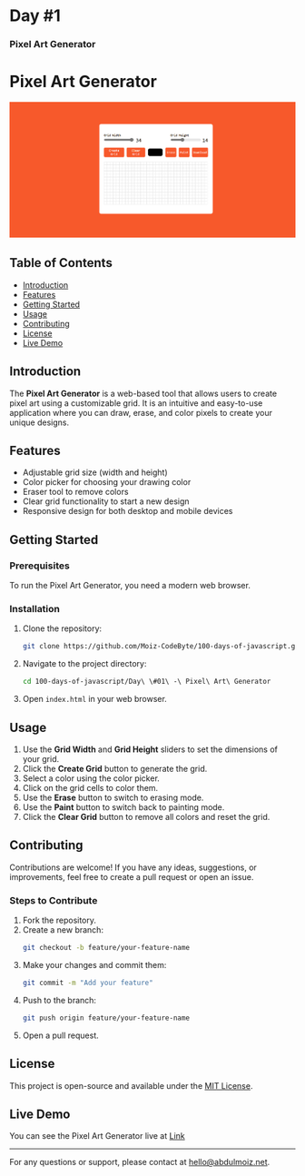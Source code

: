 # Day #1

### Pixel Art Generator



# Pixel Art Generator

![Pixel Art Generator](screenshot.png)

## Table of Contents
- [Introduction](#introduction)
- [Features](#features)
- [Getting Started](#getting-started)
- [Usage](#usage)
- [Contributing](#contributing)
- [License](#license)
- [Live Demo](#live-demo)

## Introduction
The **Pixel Art Generator** is a web-based tool that allows users to create pixel art using a customizable grid. It is an intuitive and easy-to-use application where you can draw, erase, and color pixels to create your unique designs.

## Features
- Adjustable grid size (width and height)
- Color picker for choosing your drawing color
- Eraser tool to remove colors
- Clear grid functionality to start a new design
- Responsive design for both desktop and mobile devices

## Getting Started
### Prerequisites
To run the Pixel Art Generator, you need a modern web browser.

### Installation
1. Clone the repository:
   ```bash
   git clone https://github.com/Moiz-CodeByte/100-days-of-javascript.git
   ```
2. Navigate to the project directory:
   ```bash
   cd 100-days-of-javascript/Day\ \#01\ -\ Pixel\ Art\ Generator
   ```
3. Open `index.html` in your web browser.

## Usage
1. Use the **Grid Width** and **Grid Height** sliders to set the dimensions of your grid.
2. Click the **Create Grid** button to generate the grid.
3. Select a color using the color picker.
4. Click on the grid cells to color them.
5. Use the **Erase** button to switch to erasing mode.
6. Use the **Paint** button to switch back to painting mode.
7. Click the **Clear Grid** button to remove all colors and reset the grid.

## Contributing
Contributions are welcome! If you have any ideas, suggestions, or improvements, feel free to create a pull request or open an issue.

### Steps to Contribute
1. Fork the repository.
2. Create a new branch:
   ```bash
   git checkout -b feature/your-feature-name
   ```
3. Make your changes and commit them:
   ```bash
   git commit -m "Add your feature"
   ```
4. Push to the branch:
   ```bash
   git push origin feature/your-feature-name
   ```
5. Open a pull request.

## License
This project is open-source and available under the [MIT License](LICENSE).

## Live Demo
You can see the Pixel Art Generator live at [Link](https://moiz-codebyte.github.io/100-days-of-javascript/Day%20%2301%20-%20Pixel%20Art%20Generator/)

---


For any questions or support, please contact at [hello@abdulmoiz.net](mailto:hello@abdulmoiz.net).
